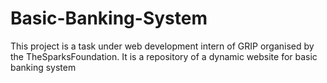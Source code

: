 # Basic-Banking-System
This project is a task under web development intern of GRIP organised by the TheSparksFoundation. It is a repository of a dynamic website for basic banking system 
